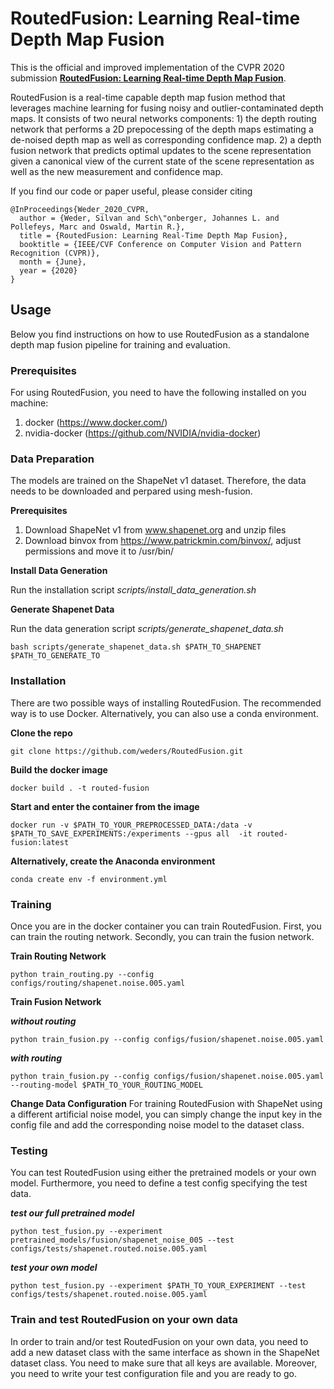 # RoutedFusion: Learning Real-time Depth Map Fusion

This is the official and improved implementation of the CVPR 2020 submission [**RoutedFusion: Learning Real-time Depth Map Fusion**](https://www.silvanweder.com/publications/routed-fusion/). 

RoutedFusion is a real-time capable depth map fusion method that leverages machine learning for fusing noisy and outlier-contaminated depth maps. It consists of two neural networks components: 1) the depth routing network that performs a 2D prepocessing of the depth maps estimating a de-noised depth map as well as corresponding confidence map. 2) a depth fusion network that predicts optimal updates to the scene representation given a canonical view of the current state of the scene representation as well as the new measurement and confidence map.

If you find our code or paper useful, please consider citing

    @InProceedings{Weder_2020_CVPR,
      author = {Weder, Silvan and Sch\"onberger, Johannes L. and Pollefeys, Marc and Oswald, Martin R.},
      title = {RoutedFusion: Learning Real-Time Depth Map Fusion},
      booktitle = {IEEE/CVF Conference on Computer Vision and Pattern Recognition (CVPR)},
      month = {June},
      year = {2020}
    }

## Usage

Below you find instructions on how to use RoutedFusion as a standalone depth map fusion pipeline for training and evaluation.

### Prerequisites
For using RoutedFusion, you need to have the following installed on you machine:

1. docker (https://www.docker.com/)
2. nvidia-docker (https://github.com/NVIDIA/nvidia-docker)

### Data Preparation
The models are trained on the ShapeNet v1 dataset. Therefore, the data needs to be downloaded and perpared using mesh-fusion.

**Prerequisites**
1. Download ShapeNet v1 from www.shapenet.org and unzip files
2. Download binvox from https://www.patrickmin.com/binvox/, adjust permissions and move it to /usr/bin/

**Install Data Generation**

Run the installation script *scripts/install_data_generation.sh*

**Generate Shapenet Data**

Run the data generation script *scripts/generate_shapenet_data.sh*
<pre><code>bash scripts/generate_shapenet_data.sh $PATH_TO_SHAPENET $PATH_TO_GENERATE_TO
</code></pre>

### Installation

There are two possible ways of installing RoutedFusion. The recommended way is to use Docker. Alternatively, you can also use a conda environment.

**Clone the repo**

<pre><code>git clone https://github.com/weders/RoutedFusion.git
</code></pre>

**Build the docker image**
<pre><code>docker build . -t routed-fusion
</code></pre>

**Start and enter the container from the image**
<pre><code>docker run -v $PATH_TO_YOUR_PREPROCESSED_DATA:/data -v $PATH_TO_SAVE_EXPERIMENTS:/experiments --gpus all  -it routed-fusion:latest
</code></pre>

**Alternatively, create the Anaconda environment**
<pre><code>conda create env -f environment.yml
</code></pre>

### Training
Once you are in the docker container you can train RoutedFusion. First, you can train the routing network. Secondly, you can train the fusion network.

**Train Routing Network**
<pre><code>python train_routing.py --config configs/routing/shapenet.noise.005.yaml
</code></pre>

**Train Fusion Network**

***without routing***
<pre><code>python train_fusion.py --config configs/fusion/shapenet.noise.005.yaml
</code></pre>

***with routing***
<pre><code>python train_fusion.py --config configs/fusion/shapenet.noise.005.yaml --routing-model $PATH_TO_YOUR_ROUTING_MODEL
</code></pre>

**Change Data Configuration**
For training RoutedFusion with ShapeNet using a different artificial noise model, you can simply change the input key in the config file and add the corresponding noise model to the dataset class. 

### Testing
You can test RoutedFusion using either the pretrained models or your own model. Furthermore, you need to define a test config specifying the test data. 

***test our full pretrained model***
<pre><code>python test_fusion.py --experiment pretrained_models/fusion/shapenet_noise_005 --test configs/tests/shapenet.routed.noise.005.yaml
</code></pre>

***test your own model***
<pre><code>python test_fusion.py --experiment $PATH_TO_YOUR_EXPERIMENT --test configs/tests/shapenet.routed.noise.005.yaml
</code></pre>

### Train and test RoutedFusion on your own data
In order to train and/or test RoutedFusion on your own data, you need to add a new dataset class with the same interface as shown in the ShapeNet dataset class. You need to make sure that all keys are available. Moreover, you need to write your test configuration file and you are ready to go.
